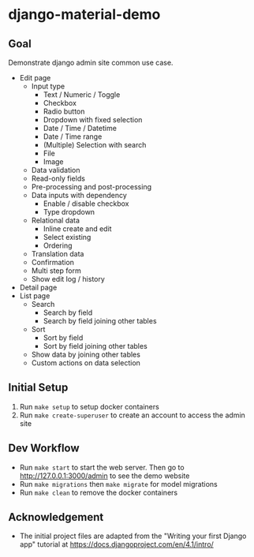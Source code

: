 # django-material-demo

## Goal

Demonstrate django admin site common use case.

- Edit page
    - Input type
        - Text / Numeric / Toggle
        - Checkbox
        - Radio button
        - Dropdown with fixed selection
        - Date / Time / Datetime
        - Date / Time range
        - (Multiple) Selection with search
        - File
        - Image
    - Data validation
    - Read-only fields
    - Pre-processing and post-processing
    - Data inputs with dependency
        - Enable / disable checkbox
        - Type dropdown
    - Relational data
        - Inline create and edit
        - Select existing
        - Ordering
    - Translation data
    - Confirmation
    - Multi step form
    - Show edit log / history
- Detail page
- List page
    - Search
        - Search by field
        - Search by field joining other tables
    - Sort
        - Sort by field
        - Sort by field joining other tables
    - Show data by joining other tables
    - Custom actions on data selection

## Initial Setup

1. Run `make setup` to setup docker containers
2. Run `make create-superuser` to create an account to access the admin site

## Dev Workflow
- Run `make start` to start the web server. Then go to http://127.0.0.1:3000/admin to see the demo website
- Run `make migrations` then `make migrate` for model migrations
- Run `make clean` to remove the docker containers

## Acknowledgement
- The initial project files are adapted from the "Writing your first Django app" tutorial at https://docs.djangoproject.com/en/4.1/intro/

